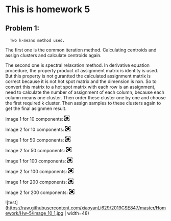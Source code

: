 # This is homework 5

## Problem 1:
```
  Two k-means method used. 
```
  The first one is the common iteration method. Calculating centroids and assign clusters and calculate centroids again.
  
  The second one is spectral relaxation method. In derivative equation procedure, 
  the property product of assignment matrix is identity is used. But this property is not gurantted the calculated assignment
  matrix is correct because it is not hot spot matrix and the dimension is nxn. So to convert this matrix to a hot spot matrix
  with each row is an assignment, need to calculate the number of assignment of each column, because each column means one cluster.
  Then order these cluster one by one and choose the first required k cluster. Then assign samples to these clusters again to get
  the final asignmen result.

Image 1 for 10 components: 
![alt text][logo]

[logo]: https://raw.githubusercontent.com/xiaoyanLi629/2019CSE847/master/Homework/Hw-5/image_10_1.jpg "Image 1 with 10 components"

Image 2 for 10 components: 
![alt text][logo]

[logo]: https://raw.githubusercontent.com/xiaoyanLi629/2019CSE847/master/Homework/Hw-5/image_10_2.jpg "Image 2 with 10 components"

Image 1 for 50 components: 
![alt text][logo]

[logo]: https://raw.githubusercontent.com/xiaoyanLi629/2019CSE847/master/Homework/Hw-5/image_50_1.jpg "Image 1 with 50 components"

Image 2 for 50 components: 
![alt text][logo]

[logo]: https://raw.githubusercontent.com/xiaoyanLi629/2019CSE847/master/Homework/Hw-5/image_50_2.jpg "Image 2 with 50 components"

Image 1 for 100 components: 
![alt text][logo]

[logo]: https://raw.githubusercontent.com/xiaoyanLi629/2019CSE847/master/Homework/Hw-5/image_100_1.jpg "Image 1 with 100 components"

Image 2 for 100 components: 
![alt text][logo]

[logo]: https://raw.githubusercontent.com/xiaoyanLi629/2019CSE847/master/Homework/Hw-5/image_100_2.jpg "Image 2 with 100 components"

Image 1 for 200 components: 
![alt text][logo]

[logo]: https://raw.githubusercontent.com/xiaoyanLi629/2019CSE847/master/Homework/Hw-5/image_200_1.jpg "Image 1 with 200 components"

Image 2 for 200 components: 
![alt text][logo]

[logo]: https://raw.githubusercontent.com/xiaoyanLi629/2019CSE847/master/Homework/Hw-5/image_200_2.jpg "Image 2 with 200 components"


![test](https://raw.githubusercontent.com/xiaoyanLi629/2019CSE847/master/Homework/Hw-5/image_10_1.jpg | width=48)
